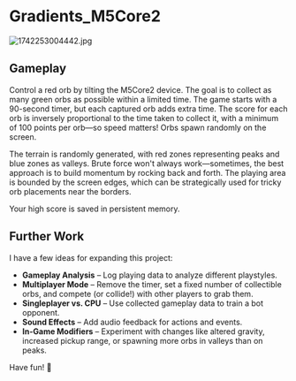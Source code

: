 # Gradients_M5Core2

![1742253004442.jpg](<https://media-hosting.imagekit.io//6b35ce4b0dd749d5/1742253004442.jpg?Expires=1836863665&Key-Pair-Id=K2ZIVPTIP2VGHC&Signature=wR7UIsDZUBaMIfQ8vA6N6NE8Kr9UWmJTFm2BVJydRlbBDwVJbkcj-63fngKyDb3loP7yDtBqkXKoidtRuqEJMud-KSpA7I0FARFT8XHNO7Xq~iq-MafbtaBDUD-Y1xRU5~AdnY3-nFnU2xauHcI2jIP~gmzwmMQ~4o1X7DLsRgs4felcWHOVHoBtHRdLMJ1PGXsJT7K3BWIBVnvlmf3w7wR0hcbHwh6jjiJWhwS10ZDrZH4qUVpUjzyRHQFwuXfPc0wfz3OJ~jkDzYrIzf9ZoOBfjXqYS8aAqMuBiarCRDyDTZgDX59bkZy2qghHNIxsTiJ0wR3znqncgREosgxtjA__>)

  
## Gameplay
Control a red orb by tilting the M5Core2 device. The goal is to collect as many green orbs as possible within a limited time. The game starts with a 90-second timer, but each captured orb adds extra time. The score for each orb is inversely proportional to the time taken to collect it, with a minimum of 100 points per orb—so speed matters! Orbs spawn randomly on the screen.

The terrain is randomly generated, with red zones representing peaks and blue zones as valleys. Brute force won't always work—sometimes, the best approach is to build momentum by rocking back and forth. The playing area is bounded by the screen edges, which can be strategically used for tricky orb placements near the borders.

Your high score is saved in persistent memory.

## Further Work
I have a few ideas for expanding this project:
- **Gameplay Analysis** – Log playing data to analyze different playstyles.
- **Multiplayer Mode** – Remove the timer, set a fixed number of collectible orbs, and compete (or collide!) with other players to grab them.
- **Singleplayer vs. CPU** – Use collected gameplay data to train a bot opponent.
- **Sound Effects** – Add audio feedback for actions and events.
- **In-Game Modifiers** – Experiment with changes like altered gravity, increased pickup range, or spawning more orbs in valleys than on peaks.

Have fun! 🚀
